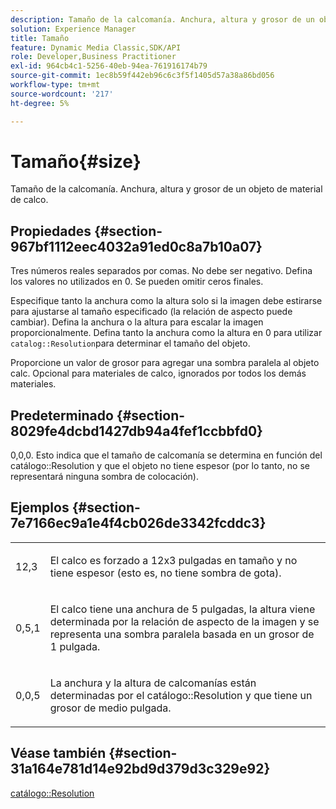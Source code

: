 ```yaml
---
description: Tamaño de la calcomanía. Anchura, altura y grosor de un objeto de material de calco.
solution: Experience Manager
title: Tamaño
feature: Dynamic Media Classic,SDK/API
role: Developer,Business Practitioner
exl-id: 964cb4c1-5256-40eb-94ea-761916174b79
source-git-commit: 1ec8b59f442eb96c6c3f5f1405d57a38a86bd056
workflow-type: tm+mt
source-wordcount: '217'
ht-degree: 5%

---
```


# Tamaño{#size}

Tamaño de la calcomanía. Anchura, altura y grosor de un objeto de material de calco.

## Propiedades {#section-967bf1112eec4032a91ed0c8a7b10a07}

Tres números reales separados por comas. No debe ser negativo. Defina los valores no utilizados en 0. Se pueden omitir ceros finales.

Especifique tanto la anchura como la altura solo si la imagen debe estirarse para ajustarse al tamaño especificado (la relación de aspecto puede cambiar). Defina la anchura o la altura para escalar la imagen proporcionalmente. Defina tanto la anchura como la altura en 0 para utilizar `catalog::Resolution`para determinar el tamaño del objeto.

Proporcione un valor de grosor para agregar una sombra paralela al objeto calc. Opcional para materiales de calco, ignorados por todos los demás materiales.

## Predeterminado {#section-8029fe4dcbd1427db94a4fef1ccbbfd0}

0,0,0. Esto indica que el tamaño de calcomanía se determina en función del catálogo::Resolution y que el objeto no tiene espesor (por lo tanto, no se representará ninguna sombra de colocación).

## Ejemplos {#section-7e7166ec9a1e4f4cb026de3342fcddc3}

<table id="simpletable_E3503BD975F342C58DDB4C2B56BF0CEE"> 
 <tr class="strow"> 
  <td class="stentry"> <p>12,3 </p></td> 
  <td class="stentry"> <p>El calco es forzado a 12x3 pulgadas en tamaño y no tiene espesor (esto es, no tiene sombra de gota). </p></td> 
 </tr> 
 <tr class="strow"> 
  <td class="stentry"> <p>0,5,1 </p></td> 
  <td class="stentry"> <p>El calco tiene una anchura de 5 pulgadas, la altura viene determinada por la relación de aspecto de la imagen y se representa una sombra paralela basada en un grosor de 1 pulgada. </p></td> 
 </tr> 
 <tr class="strow"> 
  <td class="stentry"> <p>0,0,5 </p></td> 
  <td class="stentry"> <p>La anchura y la altura de calcomanías están determinadas por el catálogo::Resolution y que tiene un grosor de medio pulgada. </p></td> 
 </tr> 
</table>

## Véase también {#section-31a164e781d14e92bd9d379d3c329e92}

[catálogo::Resolution](../../../../../ir-api/material-cat/image-rendering-api-ref/c-ir-material-catalog/c-ir-attributes-reference/r-ir-resolution.md#reference-09fe14e6bfbf4db6b7f4369fffecc806)
